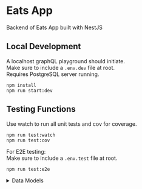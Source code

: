 # Eats App

Backend of Eats App built with NestJS

## Local Development
A localhost graphQL playground should initiate.
</br>
Make sure to include a <code>.env.dev</code> file at root.
</br>
Requires PostgreSQL server running.
```(bash)
npm install 
npm run start:dev
```

## Testing Functions
Use watch to run all unit tests and cov for coverage.
```
npm run test:watch
npm run test:cov
```
For E2E testing:<br/>
Make sure to include a <code>.env.test</code> file at root.
```
npm run test:e2e
```
<details>
<summary> Data Models </summary>

## User Model:

-   id
-   createdAt
-   updatedAt

-   email
-   password
-   role(client | delivery | owner)

## User CRUD:

-   Create Account
-   Log In
-   See Profile
-   Edit Profile
-   Verify Email

## Restaurant Model

-   name
-   category
-   address
-   coverImage

## Restaurant CRUD

-   View categories
-   View Restaurants by Category (pagination)
-   View Restaurants (pagination)
-   View Restaurant

-   Edit Restaurant
-   Delete Restaurant

-   Create Menu
-   Edit Menu
-   Delete Menu

## Menu Model

-   Menu Item name
-   Menu Item price

## Menu CRUD

-   Create Menu Item
-   Edit Menu Item
-   Delete  Menu Item

## Ordering CRUD

-   Create Order
-   Edit Order (Edit status)
-   Delete Order

## Ordering Subscription (Owner,Client,Delivery)

-   Pending Orders (Owner dashboard)
    -> (s/listen: newOrder  && trigger: createOrder(newOrder))
-   Order Status (Client/Customer)
    -> (s/listen: orderUpdate && trigger: editOrder(orderUpdate))
-   Pending Pickup (Delivery)
    -> (s/listen: orderUpdate && trigger: editOrder(orderUpdate))

## Payments for Restaurant Promotions (CRON)
-   opt to use Paddle instead of Stripe due to side project limitations
-   Create Payment
-   (Query) View Payments

</details>
